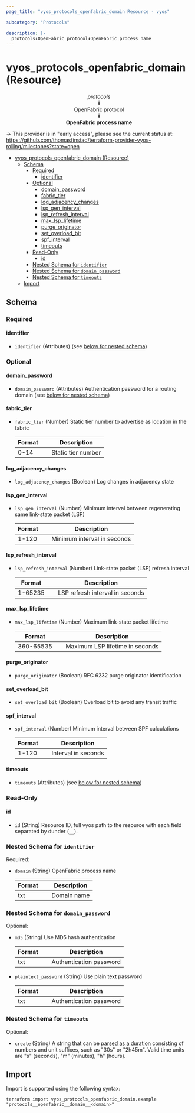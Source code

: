 ```yaml
---
page_title: "vyos_protocols_openfabric_domain Resource - vyos"

subcategory: "Protocols"

description: |-
  protocols⯯OpenFabric protocol⯯OpenFabric process name
---
```


# vyos_protocols_openfabric_domain (Resource)
<center>


*protocols*  
⯯  
OpenFabric protocol  
⯯  
**OpenFabric process name**


</center>

-> This provider is in "early access", please see the current status at: https://github.com/thomasfinstad/terraform-provider-vyos-rolling/milestones?state=open

<!--TOC-->

- [vyos_protocols_openfabric_domain (Resource)](#vyos_protocols_openfabric_domain-resource)
  - [Schema](#schema)
    - [Required](#required)
      - [identifier](#identifier)
    - [Optional](#optional)
      - [domain_password](#domain_password)
      - [fabric_tier](#fabric_tier)
      - [log_adjacency_changes](#log_adjacency_changes)
      - [lsp_gen_interval](#lsp_gen_interval)
      - [lsp_refresh_interval](#lsp_refresh_interval)
      - [max_lsp_lifetime](#max_lsp_lifetime)
      - [purge_originator](#purge_originator)
      - [set_overload_bit](#set_overload_bit)
      - [spf_interval](#spf_interval)
      - [timeouts](#timeouts)
    - [Read-Only](#read-only)
      - [id](#id)
    - [Nested Schema for `identifier`](#nested-schema-for-identifier)
    - [Nested Schema for `domain_password`](#nested-schema-for-domain_password)
    - [Nested Schema for `timeouts`](#nested-schema-for-timeouts)
  - [Import](#import)

<!--TOC-->

<!-- schema generated by tfplugindocs -->
## Schema

### Required

#### identifier
- `identifier` (Attributes) (see [below for nested schema](#nestedatt--identifier))

### Optional

#### domain_password
- `domain_password` (Attributes) Authentication password for a routing domain (see [below for nested schema](#nestedatt--domain_password))
#### fabric_tier
- `fabric_tier` (Number) Static tier number to advertise as location in the fabric

    |  Format  &emsp;|  Description         |
    |----------|----------------------|
    |  0-14    &emsp;|  Static tier number  |
#### log_adjacency_changes
- `log_adjacency_changes` (Boolean) Log changes in adjacency state
#### lsp_gen_interval
- `lsp_gen_interval` (Number) Minimum interval between regenerating same link-state packet (LSP)

    |  Format  &emsp;|  Description                  |
    |----------|-------------------------------|
    |  1-120   &emsp;|  Minimum interval in seconds  |
#### lsp_refresh_interval
- `lsp_refresh_interval` (Number) Link-state packet (LSP) refresh interval

    |  Format   &emsp;|  Description                      |
    |-----------|-----------------------------------|
    |  1-65235  &emsp;|  LSP refresh interval in seconds  |
#### max_lsp_lifetime
- `max_lsp_lifetime` (Number) Maximum link-state packet lifetime

    |  Format     &emsp;|  Description                      |
    |-------------|-----------------------------------|
    |  360-65535  &emsp;|  Maximum LSP lifetime in seconds  |
#### purge_originator
- `purge_originator` (Boolean) RFC 6232 purge originator identification
#### set_overload_bit
- `set_overload_bit` (Boolean) Overload bit to avoid any transit traffic
#### spf_interval
- `spf_interval` (Number) Minimum interval between SPF calculations

    |  Format  &emsp;|  Description          |
    |----------|-----------------------|
    |  1-120   &emsp;|  Interval in seconds  |
#### timeouts
- `timeouts` (Attributes) (see [below for nested schema](#nestedatt--timeouts))

### Read-Only

#### id
- `id` (String) Resource ID, full vyos path to the resource with each field separated by dunder (`__`).

<a id="nestedatt--identifier"></a>
### Nested Schema for `identifier`

Required:

- `domain` (String) OpenFabric process name

    |  Format  &emsp;|  Description  |
    |----------|---------------|
    |  txt     &emsp;|  Domain name  |


<a id="nestedatt--domain_password"></a>
### Nested Schema for `domain_password`

Optional:

- `md5` (String) Use MD5 hash authentication

    |  Format  &emsp;|  Description              |
    |----------|---------------------------|
    |  txt     &emsp;|  Authentication password  |
- `plaintext_password` (String) Use plain text password

    |  Format  &emsp;|  Description              |
    |----------|---------------------------|
    |  txt     &emsp;|  Authentication password  |


<a id="nestedatt--timeouts"></a>
### Nested Schema for `timeouts`

Optional:

- `create` (String) A string that can be [parsed as a duration](https://pkg.go.dev/time#ParseDuration) consisting of numbers and unit suffixes, such as &#34;30s&#34; or &#34;2h45m&#34;. Valid time units are &#34;s&#34; (seconds), &#34;m&#34; (minutes), &#34;h&#34; (hours).

## Import

Import is supported using the following syntax:

```shell
terraform import vyos_protocols_openfabric_domain.example "protocols__openfabric__domain__<domain>"
```
